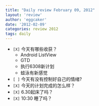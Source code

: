```yaml
---
title: "Daily review February 09, 2012" 
layout: 'review'
author: 'eggcaker'
date: '2012-02-09'
categories: review 2012
tags: daily
---
```



  * `[X]` 今天有哪些收获？ 
    * Android ListView 
    * GTD 
    * 执行6308新计划 
    * 蛙泳有新感觉 
  * `[ ]` 今天有没有控制好自己的情绪? 
  * `[X]` 今天的计划完成的怎么样？ 
  * `[X]` 6.30起床了吗？ 
  * `[X]` 10:30 睡了吗？ 

